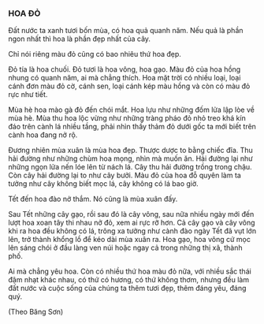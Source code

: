 ### HOA ĐỎ

Đất nước ta xanh tươi bốn mùa, có hoa quả quanh năm. Nếu quả là phần ngon nhất thì hoa là phần đẹp nhất của cây.

Chỉ nói riêng màu đỏ cũng có bao nhiêu thứ hoa đẹp.

Đỏ tía là hoa chuối. Đỏ tươi là hoa vông, hoa gạo. Màu đỏ của hoa hồng nhung có quanh năm, ai mà chẳng thích. Hoa mặt trời có nhiều loại, loại cánh đơn màu đỏ cờ, cánh sen, loại cánh kép màu hồng và còn có màu đỏ rực như tiết.

Mùa hè hoa mào gà đỏ đến chói mắt. Hoa lựu như những đốm lửa lập lòe về mùa hè. Mùa thu hoa lộc vừng như những tràng pháo đỏ nhỏ treo khá kín đáo trên cành lá nhiều tầng, phải nhìn thấy thảm đỏ dưới gốc ta mới biết trên cành hoa đang nở rộ.

Đương nhiên mùa xuân là mùa hoa đẹp. Thược dược to bằng chiếc đĩa. Thu hải đường như những chùm hoa mọng, nhìn mà muốn ăn. Hải đường lại như những ngọn lửa nến lóe lên từ nách lá. Cây thu hải đường trồng trong chậu. Còn cây hải đường lại to như cây bưởi. Màu đỏ của hoa đỗ quyên làm ta tưởng như cây không biết mọc lá, cây không có lá bao giờ.

Tết đến hoa đào nở thắm. Nó cũng là mùa xuân đấy.

Sau Tết những cây gạo, rồi sau đó là cây vông, sau nữa nhiều ngày mới đến lượt hoa xoan tây thi nhau nở đỏ, xem ai rực rỡ hơn. Cả cây gạo và cây vông khi ra hoa đều không có lá, trông xa tưởng như cành đào ngày Tết đã vụt lớn lên, trở thành khổng lồ để kéo dài mùa xuân ra. Hoa gạo, hoa vông cứ mọc lên sáng chói ở đầu làng ven núi hoặc ngay cả trong những thị xã, thành phố.

Ai mà chẳng yêu hoa. Còn có nhiều thứ hoa màu đỏ nữa, với nhiều sắc thái đậm nhạt khác nhau, có thứ có hương, có thứ không thơm, nhưng đều làm đất nước và cuộc sống của chúng ta thêm tươi đẹp, thêm đáng yêu, đáng quý.

(Theo Băng Sơn)
